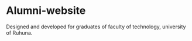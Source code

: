 # Alumni-website
Designed and developed for graduates of faculty of technology, university of Ruhuna.
